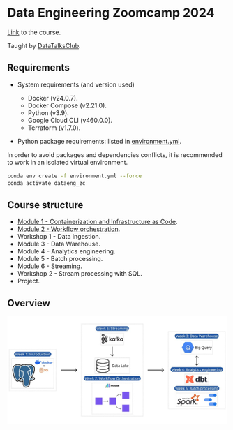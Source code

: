 # Data Engineering Zoomcamp 2024

[Link](https://github.com/DataTalksClub/data-engineering-zoomcamp) to the course.

Taught by [DataTalksClub](https://github.com/DataTalksClub).


## Requirements

* System requirements (and version used)
    + Docker (v24.0.7).
    + Docker Compose (v2.21.0).
    + Python (v3.9).
    + Google Cloud CLI (v460.0.0).
    + Terraform (v1.7.0).

* Python package requirements: listed in [environment.yml](./environment.yml).

In order to avoid packages and dependencies conflicts, it is recommended to work in an isolated virtual environment.

```bash
conda env create -f environment.yml --force
conda activate dataeng_zc
```


## Course structure

* [Module 1 - Containerization and Infrastructure as Code](./01_containerization_and_iac/).
* [Module 2 - Workflow orchestration](./02_workflow_orchestration/).
* Workshop 1 - Data ingestion.
* Module 3 - Data Warehouse.
* Module 4 - Analytics engineering.
* Module 5 - Batch processing.
* Module 6 - Streaming.
* Workshop 2 - Stream processing with SQL.
* Project.



## Overview

<img src="./images/overview_diagram.jpeg" alt="overview diagram">
